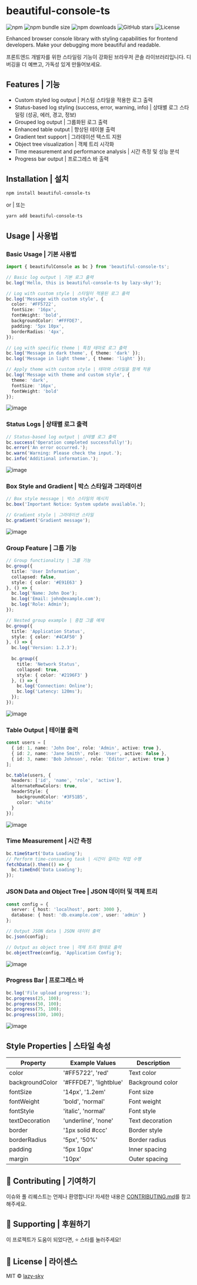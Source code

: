 # beautiful-console-ts

![npm](https://img.shields.io/npm/v/beautiful-console-ts)
![npm bundle size](https://img.shields.io/bundlephobia/min/beautiful-console-ts)
![npm downloads](https://img.shields.io/npm/dm/beautiful-console-ts)
![GitHub stars](https://img.shields.io/github/stars/lazy-sky/beautiful-console-ts)
![License](https://img.shields.io/npm/l/beautiful-console-ts)

Enhanced browser console library with styling capabilities for frontend developers. Make your debugging more beautiful and readable.

프론트엔드 개발자를 위한 스타일링 기능이 강화된 브라우저 콘솔 라이브러리입니다. 디버깅을 더 예쁘고, 가독성 있게 만들어보세요.

## Features | 기능

- Custom styled log output | 커스텀 스타일을 적용한 로그 출력
- Status-based log styling (success, error, warning, info) | 상태별 로그 스타일링 (성공, 에러, 경고, 정보)
- Grouped log output | 그룹화된 로그 출력
- Enhanced table output | 향상된 테이블 출력
- Gradient text support | 그라데이션 텍스트 지원
- Object tree visualization | 객체 트리 시각화
- Time measurement and performance analysis | 시간 측정 및 성능 분석
- Progress bar output | 프로그레스 바 출력

## Installation | 설치

```bash
npm install beautiful-console-ts
```

or | 또는

```bash
yarn add beautiful-console-ts
```

## Usage | 사용법

### Basic Usage | 기본 사용법

```typescript
import { beautifulConsole as bc } from 'beautiful-console-ts';

// Basic log output | 기본 로그 출력
bc.log('Hello, this is beautiful-console-ts by lazy-sky!');

// Log with custom style | 스타일이 적용된 로그 출력
bc.log('Message with custom style', {
  color: '#FF5722',
  fontSize: '16px',
  fontWeight: 'bold',
  backgroundColor: '#FFFDE7',
  padding: '5px 10px',
  borderRadius: '4px',
});

// Log with specific theme | 특정 테마로 로그 출력
bc.log('Message in dark theme', { theme: 'dark' });
bc.log('Message in light theme', { theme: 'light' });

// Apply theme with custom style | 테마와 스타일을 함께 적용
bc.log('Message with theme and custom style', {
  theme: 'dark',
  fontSize: '16px',
  fontWeight: 'bold'
});
```
![image](https://github.com/user-attachments/assets/5fe27281-849c-4b68-a252-fb11695f5cdf)

### Status Logs | 상태별 로그 출력

```typescript
// Status-based log output | 상태별 로그 출력
bc.success('Operation completed successfully!');
bc.error('An error occurred.');
bc.warn('Warning: Please check the input.');
bc.info('Additional information.');
```
![image](https://github.com/user-attachments/assets/8af3c1c2-07d5-4aa5-877a-5d9f5b35e32c)

### Box Style and Gradient | 박스 스타일과 그라데이션

```typescript
// Box style message | 박스 스타일의 메시지
bc.box('Important Notice: System update available.');

// Gradient style | 그라데이션 스타일
bc.gradient('Gradient message');
```
![image](https://github.com/user-attachments/assets/d75db4d4-b188-4afb-8519-47f8ab6a3296)

### Group Feature | 그룹 기능

```typescript
// Group functionality | 그룹 기능
bc.group({
  title: 'User Information',
  collapsed: false,
  style: { color: '#E91E63' }
}, () => {
  bc.log('Name: John Doe');
  bc.log('Email: john@example.com');
  bc.log('Role: Admin');
});

// Nested group example | 중첩 그룹 예제
bc.group({
  title: 'Application Status',
  style: { color: '#4CAF50' }
}, () => {
  bc.log('Version: 1.2.3');
  
  bc.group({
    title: 'Network Status',
    collapsed: true,
    style: { color: '#2196F3' }
  }, () => {
    bc.log('Connection: Online');
    bc.log('Latency: 120ms');
  });
});
```
![image](https://github.com/user-attachments/assets/c2853de1-d320-42a3-b2d9-615cdc89f94d)

### Table Output | 테이블 출력

```typescript
const users = [
  { id: 1, name: 'John Doe', role: 'Admin', active: true },
  { id: 2, name: 'Jane Smith', role: 'User', active: false },
  { id: 3, name: 'Bob Johnson', role: 'Editor', active: true }
];

bc.table(users, {
  headers: ['id', 'name', 'role', 'active'],
  alternateRowColors: true,
  headerStyle: {
    backgroundColor: '#3F51B5',
    color: 'white'
  }
});
```
![image](https://github.com/user-attachments/assets/5354d343-b81f-434d-825c-6ef406be6524)

### Time Measurement | 시간 측정

```typescript
bc.timeStart('Data Loading');
// Perform time-consuming task | 시간이 걸리는 작업 수행
fetchData().then(() => {
  bc.timeEnd('Data Loading');
});
```

### JSON Data and Object Tree | JSON 데이터 및 객체 트리

```typescript
const config = {
  server: { host: 'localhost', port: 3000 },
  database: { host: 'db.example.com', user: 'admin' }
};

// Output JSON data | JSON 데이터 출력
bc.json(config);

// Output as object tree | 객체 트리 형태로 출력
bc.objectTree(config, 'Application Config');
```
![image](https://github.com/user-attachments/assets/24ffbef8-2af3-453f-b485-26d1c4248f76)

### Progress Bar | 프로그레스 바

```typescript
bc.log('File upload progress:');
bc.progress(25, 100);
bc.progress(50, 100);
bc.progress(75, 100);
bc.progress(100, 100);
```
![image](https://github.com/user-attachments/assets/56ab1d28-0edc-4741-a1dc-be9a3b7fd94a)

## Style Properties | 스타일 속성

| Property | Example Values | Description |
|----------|---------------|-------------|
| color | '#FF5722', 'red' | Text color |
| backgroundColor | '#FFFDE7', 'lightblue' | Background color |
| fontSize | '14px', '1.2em' | Font size |
| fontWeight | 'bold', 'normal' | Font weight |
| fontStyle | 'italic', 'normal' | Font style |
| textDecoration | 'underline', 'none' | Text decoration |
| border | '1px solid #ccc' | Border style |
| borderRadius | '5px', '50%' | Border radius |
| padding | '5px 10px' | Inner spacing |
| margin | '10px' | Outer spacing |

## 🤝 Contributing | 기여하기

이슈와 풀 리퀘스트는 언제나 환영합니다! 자세한 내용은 [CONTRIBUTING.md](CONTRIBUTING.md)를 참고해주세요.

## 💖 Supporting | 후원하기

이 프로젝트가 도움이 되었다면, ⭐️ 스타를 눌러주세요!

## 📜 License | 라이센스

MIT © [lazy-sky](LICENSE)
